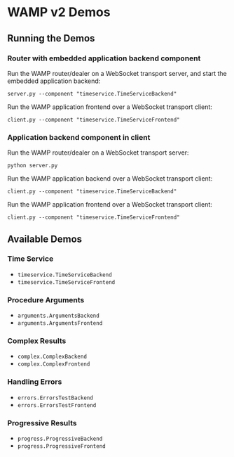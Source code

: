 # WAMP v2 Demos

## Running the Demos

### Router with embedded application backend component

Run the WAMP router/dealer on a WebSocket transport server, and start the embedded application backend:

	server.py --component "timeservice.TimeServiceBackend"

Run the WAMP application frontend over a WebSocket transport client:

	client.py --component "timeservice.TimeServiceFrontend"


### Application backend component in client

Run the WAMP router/dealer on a WebSocket transport server:

	python server.py

Run the WAMP application backend over a WebSocket transport client:

	client.py --component "timeservice.TimeServiceBackend"

Run the WAMP application frontend over a WebSocket transport client:

	client.py --component "timeservice.TimeServiceFrontend"


## Available Demos

### Time Service

 * `timeservice.TimeServiceBackend`
 * `timeservice.TimeServiceFrontend`

### Procedure Arguments

 * `arguments.ArgumentsBackend`
 * `arguments.ArgumentsFrontend`

### Complex Results

 * `complex.ComplexBackend`
 * `complex.ComplexFrontend` 

### Handling Errors

 * `errors.ErrorsTestBackend`
 * `errors.ErrorsTestFrontend` 

### Progressive Results

 * `progress.ProgressiveBackend`
 * `progress.ProgressiveFrontend` 

